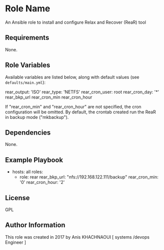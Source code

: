 Role Name
=========

An Ansible role to install and configure Relax and Recover (ReaR) tool

Requirements
------------
None.

Role Variables
--------------
Available variables are listed below, along with default values (see `defaults/main.yml`):

 rear_output: 'ISO'
 rear_type: 'NETFS'
 rear_cron_user: root
 rear_cron_day: '*'
 rear_bkp_url
 rear_cron_min
 rear_cron_hour

If "rear_cron_min" and "rear_cron_hour" are not specified, the cron configuration will be omitted.
By default, the crontab created run the ReaR in backup mode ("mkbackup").

Dependencies
------------
None.

Example Playbook
----------------
 - hosts: all
   roles:
     - role: rear
       rear_bkp_url: "nfs://192.168.122.111/backup"
       rear_cron_min: '0'
       rear_cron_hour: '2'
 

License
-------

GPL

Author Information
------------------
This role was created in 2017 by Anis KHACHNAOUI [ systems /devops Engineer ]
